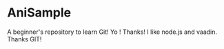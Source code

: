 # AniSample
A beginner's repository to learn Git! Yo ! Thanks!
I like node.js and vaadin. 
Thanks GIT!

